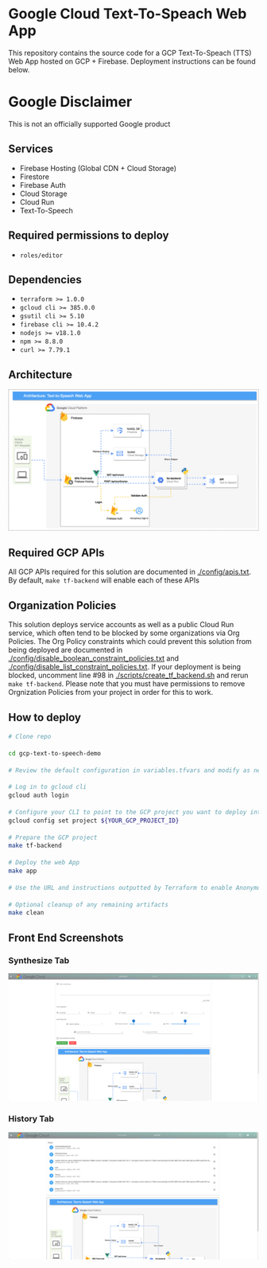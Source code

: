 # Google Cloud Text-To-Speach Web App
This repository contains the source code for a GCP Text-To-Speach (TTS) Web App hosted on GCP + Firebase. Deployment instructions can be found below.

# Google Disclaimer
This is not an officially supported Google product

## Services
- Firebase Hosting (Global CDN + Cloud Storage)
- Firestore
- Firebase Auth
- Cloud Storage
- Cloud Run
- Text-To-Speech

## Required permissions to deploy
- `roles/editor`
  
## Dependencies

- `terraform >= 1.0.0`
- `gcloud cli >= 385.0.0`
- `gsutil cli >= 5.10`
- `firebase cli >= 10.4.2`
- `nodejs >= v18.1.0`
- `npm >= 8.8.0`
- `curl >= 7.79.1`

## Architecture 
![ARCHITECTURE](./assets/TTS-Web-App.drawio.png "Architecture")  
  

## Required GCP APIs
All GCP APIs required for this solution are documented in [./config/apis.txt](./config/apis.txt). By default, `make tf-backend` will enable each of these APIs
  

## Organization Policies
This solution deploys service accounts as well as a public Cloud Run service, which often tend to be blocked by some organizations via Org Policies. The Org Policy constraints which could prevent this solution from being deployed are documented in [./config/disable_boolean_constraint_policies.txt](./config/disable_boolean_constraint_policies.txt) and [./config/disable_list_constraint_policies.txt](./config/disable_list_constraint_policies.txt). If your deployment is being blocked, uncomment line #98 in [./scripts/create_tf_backend.sh](./scripts/create_tf_backend.sh) and rerun `make tf-backend`. Please note that you must have permissions to remove Orgnization Policies from your project in order for this to work.
   
## How to deploy
```bash
# Clone repo 

cd gcp-text-to-speech-demo

# Review the default configuration in variables.tfvars and modify as needed

# Log in to gcloud cli 
gcloud auth login

# Configure your CLI to point to the GCP project you want to deploy into
gcloud config set project ${YOUR_GCP_PROJECT_ID}

# Prepare the GCP project
make tf-backend

# Deploy the web App
make app

# Use the URL and instructions outputted by Terraform to enable Anonymous Auth in the Firebase console. Once complete your Web App is live and ready to use!

# Optional cleanup of any remaining artifacts
make clean

```
  
## Front End Screenshots
### Synthesize Tab  
![Synthesize](./assets/synthesize_view.png "Synthesize")  
  
### History Tab
![History](./assets/history_view.png "History")